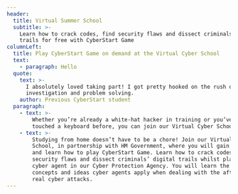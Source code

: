 ```yaml
---
header:
  title: Virtual Summer School
  subtitle: >-
    Learn how to crack codes, find security flaws and dissect criminals digital
    trails for free with CyberStart Game
columnLeft:
  title: Play CyberStart Game on demand at the Virtual Cyber School
  text:
    - paragraph: Hello
  quote:
    text: >-
      I absolutely loved taking part! I got pretty hooked on the rush of
      investigation and problem solving.
    author: Previous CyberStart student
  paragraph:
    - text: >-
        Whether you’re already a white-hat hacker in training or you’ve never
        touched a keyboard before, you can join our Virtual Cyber School.
    - text: >-
        Studying from home doesn’t have to be a chore! Join our Virtual Cyber
        School, in partnership with HM Government, where you will gain access to
        and learn how to play CyberStart Game. Learn how to crack codes, find
        security flaws and dissect criminals’ digital trails whilst playing as a
        cyber agent in our Cyber Protection Agency. You will learn the essential
        concepts and ideas cyber agents apply when dealing with the aftermath of
        real cyber attacks.
---
```

